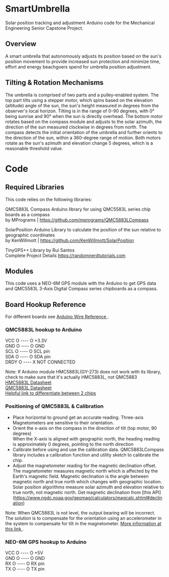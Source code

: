# SmartUmbrella
Solar position tracking and adjustment Arduino code for the Mechanical Engineering Senior Capstone Project.

## Overview
A smart umbrella that autonomously adjusts its position based on the sun's position movement to provide increased sun protection and minimize time, effort and energy beachgoers spend for umbrella position adjustment.

## Tilting & Rotation Mechanisms
The umbrella is comprised of two parts and a pulley-enabled system. The top part tilts using a stepper motor, which spins based on the elevation (altitude) angle of the sun, the sun's height measured in degrees from the observer's local horizon. Tilting is in the range of 0-90 degrees, with 0° being sunrise and 90° when the sun is directly overhead. The bottom motor rotates based on the compass module and adjusts to the solar azimuth, the direction of the sun measured clockwise in degrees from north. The compass detects the initial orientation of the umbrella and further orients to the direction of the sun, within a 360-degree range of motion. Both motors rotate as the sun's azimuth and elevation change 5 degrees, which is a reasonable threshold value.

# Code
## Required Libraries
This code relies on the following libraries:

QMC5883L Compass
Arduino library for using QMC5583L series chip boards as a compass\
by MPrograms | https://github.com/mprograms/QMC5883LCompass

SolarPosition
Arduino Library to calculate the position of the sun relative to geographic coordinates\
by KenWillmott | https://github.com/KenWillmott/SolarPosition

TinyGPS++ Library
by Rui Santos\
Complete Project Details https://randomnerdtutorials.com

## Modules
This code uses a NEO-6M GPS module with the Arduino to get GPS data and QMC5583L 3-Axis Digital Compass series chipboards as a compass.

## Board Hookup Reference
For different boards see [Arduino Wire Reference ](https://www.arduino.cc/reference/en/language/functions/communication/wire/). 

### QMC5883L hookup to Arduino
VCC  O ---- O +3.3V\
GND  O ---- O GND\
SCL  O ---- O SCL pin\
SDA  O ---- O SDA pin\
DRDY O ---- X NOT CONNECTED

Note: If Arduino module HMC5883L(GY-273) does not work with its library, check to make sure that it's actually HMC5883L, not QMC5883\
[HMC5883L Datasheet ](https://www.best-microcontroller-projects.com/support-files/hmc5883l.pdf)\
[QMC5883L Datasheet ](https://www.best-microcontroller-projects.com/support-files/qmc5883l-datasheet-1.0.pdf)\
[Helpful link to differentiate between 2 chips](https://www.best-microcontroller-projects.com/support-files/qmc5883l-datasheet-1.0.pdf](https://surtrtech.com/2018/02/01/interfacing-hmc8553l-qmc5883-digital-compass-with-arduino/)https://surtrtech.com/2018/02/01/interfacing-hmc8553l-qmc5883-digital-compass-with-arduino/)

### Positioning of QMC5883L & Calibration
- Place horizontal to ground get an accurate reading. Three-axis Magnetometers are sensitive to their orientation.
- Orient the x-axis on the compass in the direction of tilt (top motor, 90 degrees)\
  When the X-axis is aligned with geographic north, the heading reading is approximately 0 degrees, pointing to the north  direction
- Calibrate before using and use the calibration data. QMC5883LCompass library includes a calibration function and utility sketch to calibrate the chip.
- Adjust the magnetometer reading for the magnetic declination offset. The magnetometer measures magnetic north which is affected by the Earth's magnetic field. Magnetic declination is the angle between magnetic north and true north which changes with geographic location. Solar position algorithms measure solar azimuth and elevation relative to true north, not magnetic north. Get magnetic declination from [this API] (https://www.ngdc.noaa.gov/geomag/calculators/magcalc.shtml#declination)
  
Note: When QMC5883L is not level, the output bearing will be incorrect. The solution is to compensate for the orientation using an accelerometer in the system to compensate for tilt in the magnetometer. [More information at this link ](https://www.best-microcontroller-projects.com/hmc5883l.html). 

### NEO-6M GPS hookup to Arduino
VCC  O ---- O +5V\
GND  O ---- O GND\
RX  O ---- O RX pin\
TX  O ---- O TX pin
